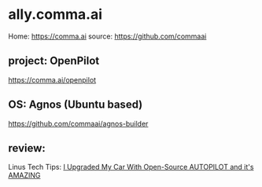 # ally.comma.ai
Home: https://comma.ai source: https://github.com/commaai

## project: OpenPilot
https://comma.ai/openpilot

## OS: Agnos (Ubuntu based)
https://github.com/commaai/agnos-builder


## review:
Linus Tech Tips: [I Upgraded My Car With Open-Source AUTOPILOT and it's AMAZING](https://youtu.be/xdmxM-v4KQg)
